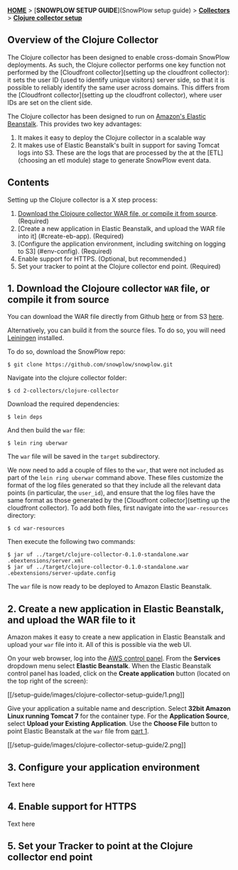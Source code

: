 [**HOME**](Home) > [**SNOWPLOW SETUP GUIDE**](SnowPlow setup guide) > [**Collectors**](choosing-a-collector) > [**Clojure collector setup**](setting-up-the-clojure-collector)

## Overview of the Clojure Collector

The Clojure collector has been designed to enable cross-domain SnowPlow deployments. As such, the Clojure collector performs one key function not performed by the [Cloudfront collector](setting up the cloudfront collector): it sets the user ID (used to identify unique visitors) server side, so that it is possible to reliably identify the same user across domains. This differs from the [Cloudfront collector](setting up the cloudfront collector), where user IDs are set on the client side.

The Clojure collector has been designed to run on [Amazon's Elastic Beanstalk][eb]. This provides two key advantages:

1. It makes it easy to deploy the Clojure collector in a scalable way
2. It makes use of Elastic Beanstalk's built in support for saving Tomcat logs into S3. These are the logs that are processed by the at the [ETL](choosing an etl module) stage to generate SnowPlow event data.

## Contents

Setting up the Clojure collector is a X step process:

1. [Download the Clojoure collector WAR file, or compile it from source](#war-file). (Required)
2. [Create a new application in Elastic Beanstalk, and upload the WAR file into it] (#create-eb-app). (Required)
3. [Configure the application environment, including switching on logging to S3] (#env-config). (Required)
4. Enable support for HTTPS. (Optional, but recommended.)
5. Set your tracker to point at the Clojure collector end point. (Required)

<a name="war-file"></a>

## 1. Download the Clojoure collector `WAR` file, or compile it from source

You can download the WAR file directly from Github [here][github-download] or from S3 [here][s3-download].

Alternatively, you can build it from the source files. To do so, you will need [Leiningen][leiningen] installed. 

To do so, download the SnowPlow repo:

	$ git clone https://github.com/snowplow/snowplow.git

Navigate into the clojure collector folder:

	$ cd 2-collectors/clojure-collector

Download the required dependencies:

	$ lein deps

And then build the `war` file:

	$ lein ring uberwar

The `war` file will be saved in the `target` subdirectory.

We now need to add a couple of files to the `war`, that were not included as part of the `lein ring uberwar` command above. These files customize the format of the log files generated so that they include all the relevant data points (in particular, the `user_id`), and ensure that the log files have the same format as those generated by the [Cloudfront collector](setting up the cloudfront collector). To add both files, first navigate into the `war-resources` directory:

	$ cd war-resources

Then execute the following two commands:

	$ jar uf ../target/clojure-collector-0.1.0-standalone.war .ebextensions/server.xml 
	$ jar uf ../target/clojure-collector-0.1.0-standalone.war .ebextensions/server-update.config

The `war` file is now ready to be deployed to Amazon Elastic Beanstalk.

<a name="create-eb-app"></a>

## 2. Create a new application in Elastic Beanstalk, and upload the WAR file to it

Amazon makes it easy to create a new application in Elastic Beanstalk and upload your `war` file into it. All of this is possible via the web UI.

On your web browser, log into the [AWS control panel][aws]. From the **Services** dropdown menu select **Elastic Beanstalk**. When the Elastic Beanstalk control panel has loaded, click on the **Create application** button (located on the top right of the screen):

[[/setup-guide/images/clojure-collector-setup-guide/1.png]]

Give your application a suitable name and description. Select **32bit Amazon Linux running Tomcat 7** for the container type. For the **Application Source**, select **Upload your Existing Application**. Use the **Choose File** button to point Elastic Beanstalk at the `war` file from [part 1](#war-file).

[[/setup-guide/images/clojure-collector-setup-guide/2.png]]

<a name="env-config"></a>

## 3. Configure your application environment

Text here

<a name="https"></a>

## 4. Enable support for HTTPS

Text here

<a name="tracker" ></a>

## 5. Set your Tracker to point at the Clojure collector end point



[eb]: http://aws.amazon.com/elasticbeanstalk/
[github-download]: https://github.com/snowplow/snowplow/downloads
[s3-download]: https://github.com/snowplow/snowplow/downloads
[leiningen]: https://github.com/technomancy/leiningen
[aws]: https://console.aws.amazon.com/
